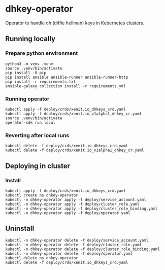 # dhkey-operator 

Operator to handle dh (diffie hellman) keys in Kubernetes clusters.

## Running locally

### Prepare python environment

```shell
python3 -m venv .venv
source .venv/bin/activate 
pip install -U pip
pip install ansible ansible-runner ansible-runner-http
pip install -r requirements.txt
ansible-galaxy collection install -r requirements.yml
```

### Running operator

```shell
kubectl apply -f deploy/crds/xenit.io_dhkeys_crd.yaml
kubectl apply -f deploy/crds/xenit.io_v1alpha1_dhkey_cr.yaml
source .venv/bin/activate
operator-sdk run local
```

### Reverting after local runs

```shell
kubectl delete -f deploy/crds/xenit.io_dhkeys_crd.yaml
kubectl delete -f deploy/crds/xenit.io_v1alpha1_dhkey_cr.yaml
```

## Deploying in cluster

### Install

```shell
kubectl apply -f deploy/crds/xenit.io_dhkeys_crd.yaml
kubectl create ns dhkey-operator
kubectl -n dhkey-operator apply -f deploy/service_account.yaml
kubectl -n dhkey-operator apply -f deploy/cluster_role.yaml
kubectl -n dhkey-operator apply -f deploy/cluster_role_binding.yaml
kubectl -n dhkey-operator apply -f deploy/operator.yaml
```

## Uninstall

```shell
kubectl -n dhkey-operator delete -f deploy/service_account.yaml
kubectl -n dhkey-operator delete -f deploy/cluster_role.yaml
kubectl -n dhkey-operator delete -f deploy/cluster_role_binding.yaml
kubectl -n dhkey-operator delete -f deploy/operator.yaml
kubectl delete ns dhkey-operator
kubectl delete -f deploy/crds/xenit.io_dhkeys_crd.yaml
```